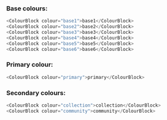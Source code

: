 ### Base colours:

```js
<ColourBlock colour="base1">base1</ColourBlock>
<ColourBlock colour="base2">base2</ColourBlock>
<ColourBlock colour="base3">base3</ColourBlock>
<ColourBlock colour="base4">base4</ColourBlock>
<ColourBlock colour="base5">base5</ColourBlock>
<ColourBlock colour="base6">base6</ColourBlock>
```

### Primary colour:

```js
<ColourBlock colour="primary">primary</ColourBlock>
```

### Secondary colours:

```js
<ColourBlock colour="collection">collection</ColourBlock>
<ColourBlock colour="community">community</ColourBlock>
```
